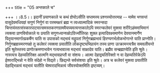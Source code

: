 +++
title = "05 अन्तकाले च"

+++
।।8.5।। इदानीं प्रयाणकाले च कथं ज्ञेयोऽसीति सप्तमस्य प्रश्नस्योत्तरमाह --
मामेव भगवन्तं वासुदेवमधियज्ञं सगुणं निर्गुणं वा परममक्षरं ब्रह्म न
त्वध्यात्मादिकं स्मरन्सदा
चिन्तयंस्तत्संस्कारपाटवात्समस्तकरणग्रामवैयग्र्यवत्यन्तकालेऽपि
स्मरन्कलेवरं मुक्त्वा शरीरेऽहंममाभिमानं त्यक्त्वा प्राणवियोकाले यः
प्रयाति सगुणध्यानपक्षेऽग्रिर्ज्योतिरहः शुक्ल इत्यादिवक्ष्यमाणेन
देवयानमार्गेण पितृयानमार्गात्प्रकर्षेण याति स उपासको मद्भावं मद्रूपतां
निर्गुणब्रह्मभावं हिरण्यगर्भलोकभोगान्ते याति प्राप्नोति।
निर्गुणब्रह्मस्मरणपक्षे तु कलेवरं त्यक्त्वा प्रयातीति
लोकदृष्ट्यभिप्रायंन तस्य प्राणा उत्क्रामन्त्यत्रैव समवलीयन्ते इति
श्रुतेस्तस्य प्राणोत्क्रमणाभावेन गत्यभावात्स मद्भावं साक्षादेव
याति। ब्रह्मैव सन्ब्रह्माप्येति इति श्रुतेः। नास्त्यत्र देहव्यतिरिक्त
आत्मनि मद्भावप्राप्तौ वा संशयः। आत्मा देहाद्व्यतिरिक्तो न वा
देहव्यतिरेकेऽपि ईश्वराद्भिन्नो न वेति संदेहो न विद्यते। छिद्यन्ते
सर्वसंशयाः इति श्रुतेः। अत्र च कलेवरं मुक्त्वा प्रयातीति देहाद्भिन्नत्वं
मद्भावं यातीति चेश्वरादभिन्नत्वं जीवस्योक्तमिति द्रष्टव्यम्।
